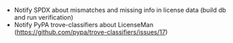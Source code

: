 - Notify SPDX about mismatches and missing info in license data (build db and run verification)
- Notify PyPA trove-classifiers about LicenseMan (https://github.com/pypa/trove-classifiers/issues/17)